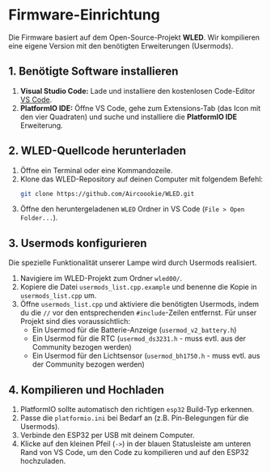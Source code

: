 # Firmware-Einrichtung

Die Firmware basiert auf dem Open-Source-Projekt **WLED**. Wir kompilieren eine eigene Version mit den benötigten Erweiterungen (Usermods).

## 1. Benötigte Software installieren

1.  **Visual Studio Code:** Lade und installiere den kostenlosen Code-Editor [VS Code](https://code.visualstudio.com/).
2.  **PlatformIO IDE:** Öffne VS Code, gehe zum Extensions-Tab (das Icon mit den vier Quadraten) und suche und installiere die **PlatformIO IDE** Erweiterung.

## 2. WLED-Quellcode herunterladen

1.  Öffne ein Terminal oder eine Kommandozeile.
2.  Klone das WLED-Repository auf deinen Computer mit folgendem Befehl:
    ```bash
    git clone https://github.com/Aircoookie/WLED.git
    ```
3.  Öffne den heruntergeladenen `WLED` Ordner in VS Code (`File > Open Folder...`).

## 3. Usermods konfigurieren

Die spezielle Funktionalität unserer Lampe wird durch Usermods realisiert.

1.  Navigiere im WLED-Projekt zum Ordner `wled00/`.
2.  Kopiere die Datei `usermods_list.cpp.example` und benenne die Kopie in `usermods_list.cpp` um.
3.  Öffne `usermods_list.cpp` und aktiviere die benötigten Usermods, indem du die `//` vor den entsprechenden `#include`-Zeilen entfernst. Für unser Projekt sind dies voraussichtlich:
    - Ein Usermod für die Batterie-Anzeige (`usermod_v2_battery.h`)
    - Ein Usermod für die RTC (`usermod_ds3231.h` - muss evtl. aus der Community bezogen werden)
    - Ein Usermod für den Lichtsensor (`usermod_bh1750.h` - muss evtl. aus der Community bezogen werden)

## 4. Kompilieren und Hochladen

1.  PlatformIO sollte automatisch den richtigen `esp32` Build-Typ erkennen.
2.  Passe die `platformio.ini` bei Bedarf an (z.B. Pin-Belegungen für die Usermods).
3.  Verbinde den ESP32 per USB mit deinem Computer.
4.  Klicke auf den kleinen Pfeil (`->`) in der blauen Statusleiste am unteren Rand von VS Code, um den Code zu kompilieren und auf den ESP32 hochzuladen.
